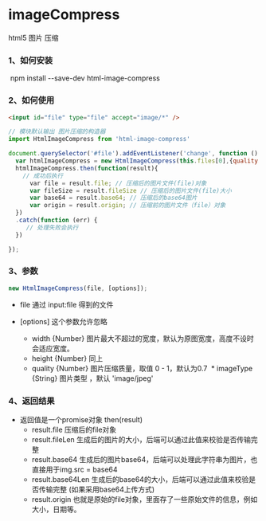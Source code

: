 # imageCompress
html5 图片 压缩
### 1、如何安装
  npm install --save-dev html-image-compress

### 2、如何使用
```html
<input id="file" type="file" accept="image/*" />
```
```js
// 模块默认输出 图片压缩的构造器
import HtmlImageCompress from 'html-image-compress'

document.querySelector('#file').addEventListener('change', function () {
  var htmlImageCompress = new HtmlImageCompress(this.files[0],{quality:0.7})
  htmlImageCompress.then(function(result){
    // 成功后执行
      var file = result.file; // 压缩后的图片文件(file)对象
      var fileSize = result.fileSize // 压缩后的图片文件(file)大小
      var base64 = result.base64; // 压缩后的base64图片
      var origin = result.origin; // 压缩前的图片文件（file）对象
  })
  .catch(function (err) {
     // 处理失败会执行
  })

});
```
### 3、参数
```js
new HtmlImageCompress(file, [options]);
```
* file 通过 input:file 得到的文件

* [options] 这个参数允许忽略
  * width {Number} 图片最大不超过的宽度，默认为原图宽度，高度不设时会适应宽度。
  * height {Number} 同上
  * quality {Number} 图片压缩质量，取值 0 - 1，默认为0.7
  * imageType {String} 图片类型 ，默认 'image/jpeg'
  
### 4、返回结果
* 返回值是一个promise对象
  then(result)
  * result.file 压缩后的file对象
  * result.fileLen 生成后的图片的大小，后端可以通过此值来校验是否传输完整
  * result.base64 生成后的图片base64，后端可以处理此字符串为图片，也直接用于img.src = base64
  * result.base64Len 生成后的base64的大小，后端可以通过此值来校验是否传输完整 (如果采用base64上传方式)
  * result.origin 也就是原始的file对象，里面存了一些原始文件的信息，例如大小，日期等。


